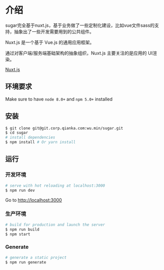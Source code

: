 # 介绍

sugar完全基于nuxt.js，基于业务做了一些定制化建设，比如vue文件sass的支持，抽象出了一些开发需要用到的公共组件。

Nuxt.js 是一个基于 Vue.js 的通用应用框架。

通过对客户端/服务端基础架构的抽象组织，Nuxt.js 主要关注的是应用的 UI渲染。

[Nuxt.js](https://github.com/nuxt/nuxt.js)

## 环境要求

Make sure to have `node 8.0+` and `npm 5.0+` installed

## 安装

``` bash
$ git clone git@git.corp.qianka.com:wu.min/sugar.git
$ cd sugar                     
# install dependencies
$ npm install # Or yarn install
```

## 运行

### 开发环境

``` bash
# serve with hot reloading at localhost:3000
$ npm run dev
```

Go to [http://localhost:3000](http://localhost:3000)

### 生产环境

``` bash
# build for production and launch the server
$ npm run build
$ npm start
```

### Generate

``` bash
# generate a static project
$ npm run generate
```
